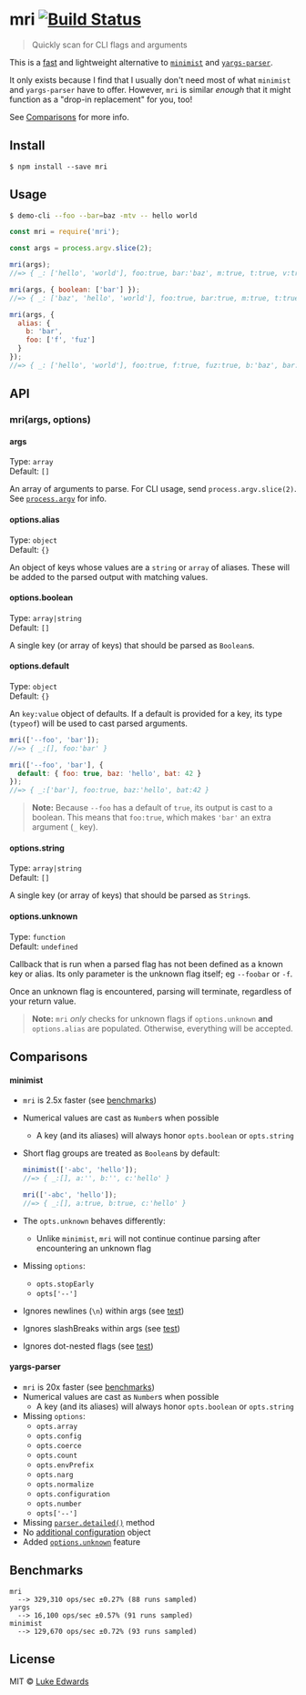 # mri [![Build Status](https://travis-ci.org/lukeed/mri.svg?branch=master)](https://travis-ci.org/lukeed/mri)

> Quickly scan for CLI flags and arguments

This is a [fast](#benchmarks) and lightweight alternative to [`minimist`](https://github.com/substack/minimist) and [`yargs-parser`](https://github.com/yargs/yargs-parser).

It only exists because I find that I usually don't need most of what `minimist` and `yargs-parser` have to offer. However, `mri` is similar _enough_ that it might function as a "drop-in replacement" for you, too!

See [Comparisons](#comparisons) for more info.

## Install

```
$ npm install --save mri
```

## Usage

```sh
$ demo-cli --foo --bar=baz -mtv -- hello world
```

```js
const mri = require('mri');

const args = process.argv.slice(2);

mri(args);
//=> { _: ['hello', 'world'], foo:true, bar:'baz', m:true, t:true, v:true }

mri(args, { boolean: ['bar'] });
//=> { _: ['baz', 'hello', 'world'], foo:true, bar:true, m:true, t:true, v:true }

mri(args, {
  alias: {
    b: 'bar',
    foo: ['f', 'fuz']
  }
});
//=> { _: ['hello', 'world'], foo:true, f:true, fuz:true, b:'baz', bar:'baz', m:true, t:true, v:true }
```

## API

### mri(args, options)

#### args

Type: `array`<br>
Default: `[]`

An array of arguments to parse. For CLI usage, send `process.argv.slice(2)`. See [`process.argv`](https://nodejs.org/docs/latest/api/process.html#process_process_argv) for info.

#### options.alias

Type: `object`<br>
Default: `{}`

An object of keys whose values are a `string` or `array` of aliases. These will be added to the parsed output with matching values.

#### options.boolean

Type: `array|string`<br>
Default: `[]`

A single key (or array of keys) that should be parsed as `Boolean`s.

#### options.default

Type: `object`<br>
Default: `{}`

An `key:value` object of defaults. If a default is provided for a key, its type (`typeof`) will be used to cast parsed arguments.

```js
mri(['--foo', 'bar']);
//=> { _:[], foo:'bar' }

mri(['--foo', 'bar'], {
  default: { foo: true, baz: 'hello', bat: 42 }
});
//=> { _:['bar'], foo:true, baz:'hello', bat:42 }
```

> **Note:** Because `--foo` has a default of `true`, its output is cast to a boolean. This means that `foo:true`, which makes `'bar'` an extra argument (`_` key).

#### options.string

Type: `array|string`<br>
Default: `[]`

A single key (or array of keys) that should be parsed as `String`s.

#### options.unknown

Type: `function`<br>
Default: `undefined`

Callback that is run when a parsed flag has not been defined as a known key or alias. Its only parameter is the unknown flag itself; eg `--foobar` or `-f`.

Once an unknown flag is encountered, parsing will terminate, regardless of your return value.

> **Note:** `mri` _only_ checks for unknown flags if `options.unknown` **and** `options.alias` are populated. Otherwise, everything will be accepted.

## Comparisons

#### minimist

* `mri` is 2.5x faster (see [benchmarks](#benchmarks))
* Numerical values are cast as `Number`s when possible
  * A key (and its aliases) will always honor `opts.boolean` or `opts.string`
* Short flag groups are treated as `Boolean`s by default:

  ```js
  minimist(['-abc', 'hello']);
  //=> { _:[], a:'', b:'', c:'hello' }

  mri(['-abc', 'hello']);
  //=> { _:[], a:true, b:true, c:'hello' }
  ```

* The `opts.unknown` behaves differently:
  * Unlike `minimist`, `mri` will not continue continue parsing after encountering an unknown flag
* Missing `options`:
  * `opts.stopEarly`
  * `opts['--']`
* Ignores newlines (`\n`) within args (see [test](https://github.com/substack/minimist/blob/master/test/parse.js#L69-L80))
* Ignores slashBreaks within args (see [test](https://github.com/substack/minimist/blob/master/test/parse.js#L147-L157))
* Ignores dot-nested flags (see [test](https://github.com/substack/minimist/blob/master/test/parse.js#L180-L197))

#### yargs-parser

* `mri` is 20x faster (see [benchmarks](#benchmarks))
* Numerical values are cast as `Number`s when possible
  * A key (and its aliases) will always honor `opts.boolean` or `opts.string`
* Missing `options`:
  * `opts.array`
  * `opts.config`
  * `opts.coerce`
  * `opts.count`
  * `opts.envPrefix`
  * `opts.narg`
  * `opts.normalize`
  * `opts.configuration`
  * `opts.number`
  * `opts['--']`
* Missing [`parser.detailed()`](https://github.com/yargs/yargs-parser#requireyargs-parserdetailedargs-opts) method
* No [additional configuration](https://github.com/yargs/yargs-parser#configuration) object
* Added [`options.unknown`](##optionsunknown) feature

## Benchmarks

```
mri
  --> 329,310 ops/sec ±0.27% (88 runs sampled)
yargs
  --> 16,100 ops/sec ±0.57% (91 runs sampled)
minimist
  --> 129,670 ops/sec ±0.72% (93 runs sampled)
```

## License

MIT © [Luke Edwards](https://lukeed.com)
